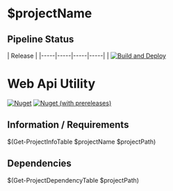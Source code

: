 <!-- $(
	## Add Poweshell template variables Here ##
	$projectName = "Jlw.Utilities.WebApiUtility"
) -->
# $projectName

## Pipeline Status

| Release |
|-----|-----|-----|-----|
| [![Build and Deploy](https://github.com/JasonLWalker/$($projectName)/actions/workflows/build-deploy.yml/badge.svg)](https://github.com/JasonLWalker/$($projectName)/actions/workflows/build-deploy.yml) 

# Web Api Utility
<!-- $( 
	$projectName = "Jlw.Utilities.WebApiUtility"
	$projectPath = "$($buildPath)**\$($projectName).csproj"
) -->
[![Nuget](https://img.shields.io/nuget/v/$($projectName)?label=$($projectName)%20%28release%29)](https://www.nuget.org/packages/$($projectName)/#versions-body-tab) [![Nuget (with prereleases)](https://img.shields.io/nuget/vpre/$($projectName)?label=$($projectName)%20%28preview%29)](https://www.nuget.org/packages/$($projectName)/#versions-body-tab)

## Information / Requirements
$(Get-ProjectInfoTable $projectName $projectPath)

## Dependencies

$(Get-ProjectDependencyTable $projectPath)


